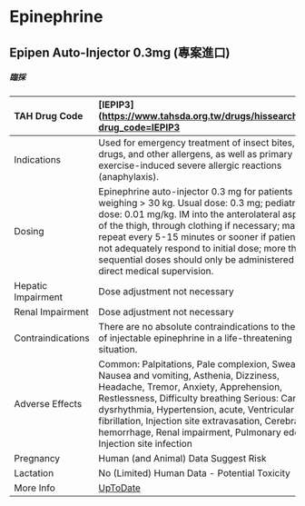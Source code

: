 # Epinephrine

## Epipen Auto-Injector 0.3mg (專案進口)

##### 臨採

| TAH Drug Code      | [IEPIP3](https://www.tahsda.org.tw/drugs/hissearch.php?drug_code=IEPIP3                                                                                                                                                                                                                                                                                                                  |
|:-------------------|:-----------------------------------------------------------------------------------------------------------------------------------------------------------------------------------------------------------------------------------------------------------------------------------------------------------------------------------------------------------------------------------------|
| Indications        | Used for emergency treatment of insect bites, food, drugs, and other allergens, as well as primary or exercise-induced severe allergic reactions (anaphylaxis).                                                                                                                                                                                                                          |
| Dosing             | Epinephrine auto-injector 0.3 mg for patients weighing > 30 kg. Usual dose: 0.3 mg; pediatric dose: 0.01 mg/kg. IM into the anterolateral aspect of the thigh, through clothing if necessary; may repeat every 5-15 minutes or sooner if patient does not adequately respond to initial dose; more than 2 sequential doses should only be administered under direct medical supervision. |
| Hepatic Impairment | Dose adjustment not necessary                                                                                                                                                                                                                                                                                                                                                            |
| Renal Impairment   | Dose adjustment not necessary                                                                                                                                                                                                                                                                                                                                                            |
| Contraindications  | There are no absolute contraindications to the use of injectable epinephrine in a life-threatening situation.                                                                                                                                                                                                                                                                            |
| Adverse Effects    | Common: Palpitations, Pale complexion, Sweating, Nausea and vomiting, Asthenia, Dizziness, Headache, Tremor, Anxiety, Apprehension, Restlessness, Difficulty breathing Serious: Cardiac dysrhythmia, Hypertension, acute, Ventricular fibrillation, Injection site extravasation, Cerebral hemorrhage, Renal impairment, Pulmonary edema, Injection site infection                       |
| Pregnancy          | Human (and Animal) Data Suggest Risk                                                                                                                                                                                                                                                                                                                                                     |
| Lactation          | No (Limited) Human Data - Potential Toxicity                                                                                                                                                                                                                                                                                                                                             |
| More Info          | [UpToDate](https://www.uptodate.com/contents/epinephrine-drug-information)                                                                                                                                                                                                                                                                                                               |

